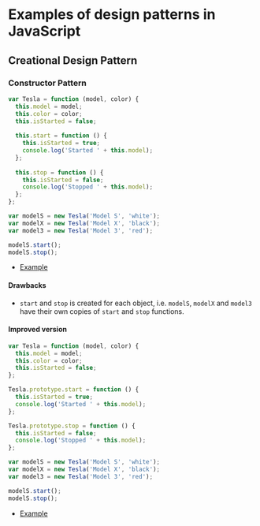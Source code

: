 # Examples of design patterns in JavaScript

## Creational Design Pattern

### Constructor Pattern

```js
var Tesla = function (model, color) {
  this.model = model;
  this.color = color;
  this.isStarted = false;
  
  this.start = function () {
    this.isStarted = true;
    console.log('Started ' + this.model);
  };
  
  this.stop = function () {
    this.isStarted = false;
    console.log('Stopped ' + this.model);
  };
};

var modelS = new Tesla('Model S', 'white');
var modelX = new Tesla('Model X', 'black');
var model3 = new Tesla('Model 3', 'red');

modelS.start();
modelS.stop();
```

+ [Example](https://repl.it/CJDf)

#### Drawbacks

+ `start` and `stop` is created for each object, i.e. `modelS`, `modelX` and `model3` have their own copies of `start` and `stop` functions.

#### Improved version

```js
var Tesla = function (model, color) {
  this.model = model;
  this.color = color;
  this.isStarted = false;
};

Tesla.prototype.start = function () {
  this.isStarted = true;
  console.log('Started ' + this.model);
};

Tesla.prototype.stop = function () {
  this.isStarted = false;
  console.log('Stopped ' + this.model);
};

var modelS = new Tesla('Model S', 'white');
var modelX = new Tesla('Model X', 'black');
var model3 = new Tesla('Model 3', 'red');

modelS.start();
modelS.stop();
```

+ [Example](https://repl.it/CJDm)

